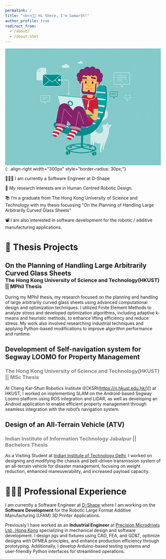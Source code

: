```yaml
---
permalink: /
title: "<br>👋🏼 Hi there, I'm Samarth!"
author_profile: true
redirect_from: 
  - /about/
  - /about.html
---
```


![some illustration](/images/cool_guy.gif){: .align-right width="300px" style="border-radius: 30px;"}


👨🏻‍💻 I am currently a Software Engineer at D-Shape 


🔬 My research interests are in Human Centred Robotic Design. 


📚 I’m a graduate from The Hong Kong University of Science and Technology with my thesis focussing "On the Planning of Handling Large Arbitrarily Curved Glass Sheets"  

📽️ I am also interested in software development for the robotic / additive manufacturing applications. 


<h1>📜 Thesis Projects</h1>

<h2 style="margin-bottom: 0;border-bottom: none;">On the Planning of Handling Large Arbitrarily Curved Glass Sheets</h2>
<h3 style="margin-top: 0;">The Hong Kong University of Science and Technology(HKUST) || MPhil Thesis</h3>

During my MPhil thesis, my research focused on the planning and handling of large arbitrarily curved glass sheets using advanced computational design and optimization techniques. I utilized Finite Element Methods to analyze stress and developed optimization algorithms, including adaptive k-means and heuristic methods, to enhance lifting efficiency and reduce stress. My work also involved researching industrial techniques and applying Python-based modifications to improve algorithm performance and runtime.



<h2>Development of Self-navigation system for Segway LOOMO for Property Management</h2>
<h3 style="color: grey;">The Hong Kong University of Science and Technology(HKUST) || MSc Thesis</h3>

At Cheng Kar-Shun Robotics Institute ([CKSRI(https://ri.hkust.edu.hk/)]) at HKUST, I worked on implementing SLAM on the Android-based Segway Loomo platform using ROS integration and LiDAR, as well as developing an Android application to enable efficient property management through seamless integration with the robot’s navigation system. 



<h2>Design of an All-Terrain Vehicle (ATV)</h2>
<h3 style="color: grey;">Indian Institute of Information Technology Jabalpur || Bachelors Thesis</h3>

As a Visiting Student at [Indian Institute of Technology Delhi](https://www.topuniversities.com/universities/indian-institute-technology-delhi-iitd), I worked on designing and modifying the chassis and belt-driven transmission system of an all-terrain vehicle for disaster management, focusing on weight reduction, enhanced maneuverability, and increased payload capacity.




<h1>👨🏻‍🔬 Professional Experience</h1>

I am currently a Software Engineer at [D-Shape](https://d-shape.com) where I am working on the **Software Development** for the Robotic Large Format Additive Manufacturing (LFAM) 3D Printer Applications.

Previously I have worked as an **Industrial Engineer** at [Precision Microdrives Ltd., Hong Kong](https://www.precisionmicrodrives.com/) specializing in mechanical design and software development. I design jigs and fixtures using CAD, FEA, and GD&T, optimize designs with DFMEA principles, and enhance production efficiency through prototyping. Additionally, I develop Arduino-based testing systems and user-friendly Python interfaces for streamlined operations.


